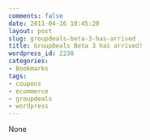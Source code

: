 ```yaml
---
comments: false
date: 2011-04-16 10:45:20
layout: post
slug: groupdeals-beta-3-has-arrived
title: GroupDeals Beta 3 has arrived!
wordpress_id: 2238
categories:
- Bookmarks
tags:
- coupons
- ecommerce
- groupdeals
- wordpress
---
```


None
